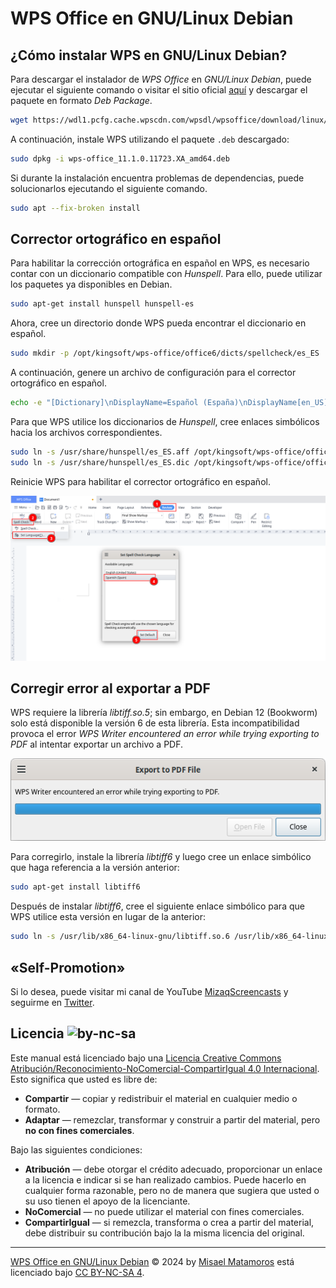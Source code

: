 # WPS Office en GNU/Linux Debian

## ¿Cómo instalar WPS en GNU/Linux Debian?

Para descargar el instalador de *WPS Office* en *GNU/Linux Debian*, puede ejecutar el siguiente comando o visitar el sitio oficial [aquí](https://www.wps.com/download/) y descargar el paquete en formato _Deb Package_.

```bash
wget https://wdl1.pcfg.cache.wpscdn.com/wpsdl/wpsoffice/download/linux/11723/wps-office_11.1.0.11723.XA_amd64.deb
```

A continuación, instale WPS utilizando el paquete `.deb` descargado:

```bash
sudo dpkg -i wps-office_11.1.0.11723.XA_amd64.deb
```

Si durante la instalación encuentra problemas de dependencias, puede solucionarlos ejecutando el siguiente comando.

```bash
sudo apt --fix-broken install
```

## Corrector ortográfico en español

Para habilitar la corrección ortográfica en español en WPS, es necesario contar con un diccionario compatible con _Hunspell_. Para ello, puede utilizar los paquetes ya disponibles en Debian.

```bash
sudo apt-get install hunspell hunspell-es
```

Ahora, cree un directorio donde WPS pueda encontrar el diccionario en español.

```bash
sudo mkdir -p /opt/kingsoft/wps-office/office6/dicts/spellcheck/es_ES
```

A continuación, genere un archivo de configuración para el corrector ortográfico en español.

```bash
echo -e "[Dictionary]\nDisplayName=Español (España)\nDisplayName[en_US]=Spanish (Spain)" | sudo tee /opt/kingsoft/wps-office/office6/dicts/spellcheck/es_ES/dict.conf
```

Para que WPS utilice los diccionarios de _Hunspell_, cree enlaces simbólicos hacia los archivos correspondientes.

```bash
sudo ln -s /usr/share/hunspell/es_ES.aff /opt/kingsoft/wps-office/office6/dicts/spellcheck/es_ES/main.aff
sudo ln -s /usr/share/hunspell/es_ES.dic /opt/kingsoft/wps-office/office6/dicts/spellcheck/es_ES/main.dic
```

Reinicie WPS para habilitar el corrector ortográfico en español.

![Habilitar corrector ortográfico en español](/images/enable-spa-spell-checker.png)

## Corregir error al exportar a PDF

WPS requiere la librería _libtiff.so.5_; sin embargo, en Debian 12 (Bookworm) solo está disponible la versión 6 de esta librería. Esta incompatibilidad provoca el error _WPS Writer encountered an error while trying exporting to PDF_ al intentar exportar un archivo a PDF.

![Error al exportar a PDF](/images/error-exporting-to-pdf.png)

Para corregirlo, instale la librería _libtiff6_ y luego cree un enlace simbólico que haga referencia a la versión anterior:

```bash
sudo apt-get install libtiff6
```

Después de instalar _libtiff6_, cree el siguiente enlace simbólico para que WPS utilice esta versión en lugar de la anterior:

```bash
sudo ln -s /usr/lib/x86_64-linux-gnu/libtiff.so.6 /usr/lib/x86_64-linux-gnu/libtiff.so.5
```

## «Self-Promotion»

Si lo desea, puede visitar mi canal de YouTube [MizaqScreencasts](https://www.youtube.com/MizaqScreencasts) y seguirme en [Twitter](https://twitter.com/mismatso).

## Licencia ![by-nc-sa](https://licensebuttons.net/l/by-nc-sa/4.0/80x15.png)

Este manual está licenciado bajo una [Licencia Creative Commons Atribución/Reconocimiento-NoComercial-CompartirIgual 4.0 Internacional](https://creativecommons.org/licenses/by-nc-sa/4.0/deed.es). Esto significa que usted es libre de:

- **Compartir** — copiar y redistribuir el material en cualquier medio o formato.
- **Adaptar** — remezclar, transformar y construir a partir del material, pero **no con fines comerciales**.

Bajo las siguientes condiciones:

- **Atribución** — debe otorgar el crédito adecuado, proporcionar un enlace a la licencia e indicar si se han realizado cambios. Puede hacerlo en cualquier forma razonable, pero no de manera que sugiera que usted o su uso tienen el apoyo de la licenciante.
- **NoComercial** — no puede utilizar el material con fines comerciales.
- **CompartirIgual** — si remezcla, transforma o crea a partir del material, debe distribuir su contribución bajo la la misma licencia del original.

---

[WPS Office en GNU/Linux Debian](https://github.com/mismatso/wps-on-debian) © 2024 by [Misael Matamoros](https://t.me/mismatso) está licenciado bajo [CC BY-NC-SA 4](https://creativecommons.org/licenses/by-nc-sa/4.0/deed.es).